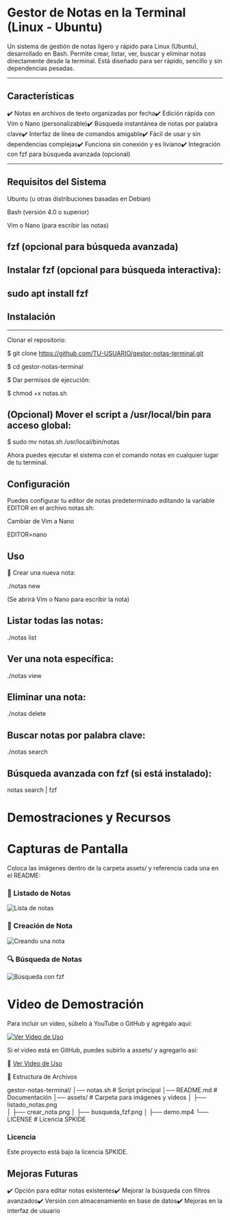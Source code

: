 # Gestor de Notas en la Terminal (Linux - Ubuntu) 

Un sistema de gestión de notas ligero y rápido para Linux (Ubuntu), desarrollado en Bash. Permite crear, listar, ver, buscar y eliminar notas directamente desde la terminal. Está diseñado para ser rápido, sencillo y sin dependencias pesadas.

------------------------------------------------------------------------------------------------------------------------------------------------------------------------------------------------------------------------------------------------------------------------------
## Características

✔️ Notas en archivos de texto organizadas por fecha✔️ Edición rápida con Vim o Nano (personalizable)✔️ Búsqueda instantánea de notas por palabra clave✔️ Interfaz de línea de comandos amigable✔️ Fácil de usar y sin dependencias complejas✔️ Funciona sin conexión y es liviano✔️ Integración con fzf para búsqueda avanzada (opcional)

------------------------------------------------------------------------------------------------------------------------------------------------------------------------------------------------------------------------------------------------------------------------------
## Requisitos del Sistema

Ubuntu (u otras distribuciones basadas en Debian)

Bash (versión 4.0 o superior)

Vim o Nano (para escribir las notas)

fzf (opcional para búsqueda avanzada)
------------------------------------------------------------------------------------------------------------------------------------------------------------------------------------------------------------------------------------------------------------------------------

## Instalar fzf (opcional para búsqueda interactiva):

sudo apt install fzf
------------------------------------------------------------------------------------------------------------------------------------------------------------------------------------------------------------------------------------------------------------------------------

## Instalación

------------------------------------------------------------------------------------------------------------------------------------------------------------------------------------------------------------------------------------------------------------------------------

Clonar el repositorio:

$ git clone https://github.com/TU-USUARIO/gestor-notas-terminal.git

$ cd gestor-notas-terminal

$ Dar permisos de ejecución:

$ chmod +x notas.sh

(Opcional) Mover el script a /usr/local/bin para acceso global:
------------------------------------------------------------------------------------------------------------------------------------------------------------------------------------------------------------------------------------------------------------------------------

$ sudo mv notas.sh /usr/local/bin/notas

Ahora puedes ejecutar el sistema con el comando notas en cualquier lugar de tu terminal.

## Configuración

Puedes configurar tu editor de notas predeterminado editando la variable EDITOR en el archivo notas.sh:

Cambiar de Vim a Nano

EDITOR=nano

## Uso

📝 Crear una nueva nota:

./notas new

(Se abrirá Vim o Nano para escribir la nota)

## Listar todas las notas:

./notas list

## Ver una nota específica:

./notas view

## Eliminar una nota:

./notas delete

## Buscar notas por palabra clave:

./notas search

## Búsqueda avanzada con fzf (si está instalado):

notas search | fzf

# Demostraciones y Recursos

# Capturas de Pantalla

Coloca las imágenes dentro de la carpeta assets/ y referencia cada una en el README:

### 📜 Listado de Notas  
![Lista de notas](assets/listado_notas.png)  

### 📝 Creación de Nota  
![Creando una nota](assets/crear_nota.png)  

### 🔍 Búsqueda de Notas  
![Búsqueda con fzf](assets/busqueda_fzf.png)  

# Video de Demostración

Para incluir un video, súbelo a YouTube o GitHub y agrégalo aquí:

[![Ver Video de Uso](https://img.youtube.com/vi/ID_DEL_VIDEO/maxresdefault.jpg)](https://www.youtube.com/watch?v=ID_DEL_VIDEO)

Si el video está en GitHub, puedes subirlo a assets/ y agregarlo así:

🔗 [Ver Video de Uso](assets/demo.mp4)

📂 Estructura de Archivos

gestor-notas-terminal/
│── notas.sh                # Script principal
│── README.md               # Documentación
│── assets/                 # Carpeta para imágenes y videos
│   ├── listado_notas.png   
│   ├── crear_nota.png
│   ├── busqueda_fzf.png
│   ├── demo.mp4
└── LICENSE                 # Licencia SPKIDE

### Licencia

Este proyecto está bajo la licencia SPKIDE.

## Mejoras Futuras

✔️ Opción para editar notas existentes✔️ Mejorar la búsqueda con filtros avanzados✔️ Versión con almacenamiento en base de datos✔️ Mejoras en la interfaz de usuario
